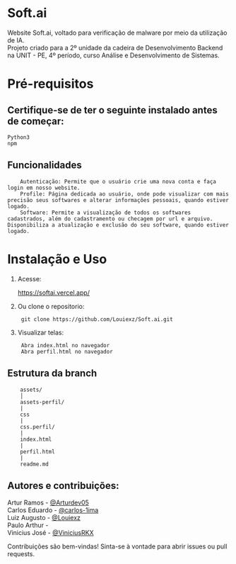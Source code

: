 # Soft.ai

Website Soft.ai, voltado para verificação de malware por meio da utilização de IA.<br>
Projeto criado para a 2º unidade da cadeira de Desenvolvimento Backend na UNIT - PE, 4º período, curso Análise e Desenvolvimento de Sistemas.


# Pré-requisitos
## Certifique-se de ter o seguinte instalado antes de começar:

    Python3
    npm

## Funcionalidades

        Autenticação: Permite que o usuário crie uma nova conta e faça login em nosso website.
        Profile: Página dedicada ao usuário, onde pode visualizar com mais precisão seus softwares e alterar informações pessoais, quando estiver logado.
        Software: Permite a visualização de todos os softwares cadastrados, além do cadastramento ou checagem por url e arquivo. Disponibiliza a atualização e exclusão do seu software, quando estiver logado.

# Instalação e Uso

1. Acesse:

    https://softai.vercel.app/

2. Ou clone o repositorio:

        git clone https://github.com/Louiexz/Soft.ai.git

3. Visualizar telas:

        Abra index.html no navegador
        Abra perfil.html no navegador

## Estrutura da branch

        assets/
        │
        assets-perfil/
        |
        css
        |
        css.perfil/
        |
        index.html
        |
        perfil.html
        |
        readme.md
          
## Autores e contribuições:

Artur Ramos - [@Arturdev05](https://github.com/Arturdev05)<br>
Carlos Eduardo - [@carlos-1ima](https://github.com/carlos-1ima)<br>
Luiz Augusto - [@Louiexz](https://github.com/Louiexz)<br>
Paulo Arthur -<br>
Vinicius José - [@ViniciusRKX](https://github.com/ViniciusRKX)

Contribuições são bem-vindas! Sinta-se à vontade para abrir issues ou pull requests.
